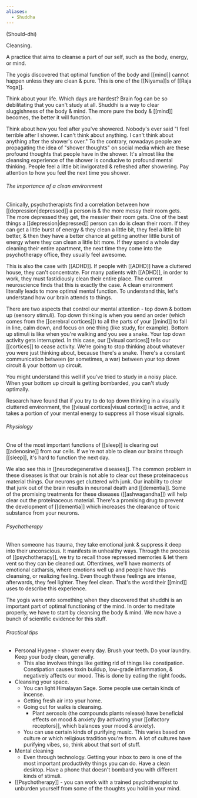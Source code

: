 ```yaml
---
aliases:
  - Shuddha
---
```

(Should-dhi)

Cleansing.

A practice that aims to cleanse a part of our self, such as the body, energy, or mind.

The yogis discovered that optimal function of the body and [[mind]] cannot happen unless they are clean & pure. This is one of the [[Niyama]]s of [[Raja Yoga]].

Think about your life. Which days are hardest? Brain fog can be so debilitating that you can't study at all. Shuddhi is a way to clear sluggishness of the body & mind. The more pure the body & [[mind]] becomes, the better it will function.

Think about how you feel after you've showered. Nobody's ever said "I feel terrible after I shower. I can't think about anything. I can't think about anything after the shower's over." To the contrary, nowadays people are propagating the idea of "shower thoughts" on social media which are these profound thoughts that people have in the shower. It's almost like the cleansing experience of the shower is conducive to profound mental thinking. People feel a little bit invigorated & refreshed after showering. Pay attention to how you feel the next time you shower.

###### The importance of a clean environment
Clinically, psychotherapists find a correlation between how [[depression|depressed]] a person is & the more messy their room gets. The more depressed they get, the messier their room gets. One of the best things a [[depression|depressed]] person can do is clean their room. If they can get a little burst of energy & they clean a little bit, they feel a little bit better, & then they have a better chance at getting another little burst of energy where they can clean a little bit more. If they spend a whole day cleaning their entire apartment, the next time they come into the psychotherapy office, they usually feel awesome.

This is also the case with [[ADHD]]. If people with [[ADHD]] have a cluttered house, they can't concentrate. For many patients with [[ADHD]], in order to work, they must fastidiously clean their entire place. The current neuroscience finds that this is exactly the case. A clean environment literally leads to more optimal mental function. To understand this, let's understand how our brain attends to things.

There are two aspects that control our mental attention - top down & bottom up (sensory stimuli).
Top down thinking is when you send an order (which comes from the [[cerebral cortices]]) to all the parts of your [[mind]] to fall in line, calm down, and focus on one thing (like study, for example).
Bottom up stimuli is like when you're walking and you see a snake. Your top down activity gets interrupted. In this case, our [[visual cortices]] tells our [[cortices]] to cease activity. We're going to stop thinking about whatever you were just thinking about, because there's a snake.
There's a constant communication between (or sometimes, a war) between your top down circuit & your bottom up circuit.

You might understand this well if you've tried to study in a noisy place. When your bottom up circuit is getting bombarded, you can't study optimally.

Research have found that if you try to do top down thinking in a visually cluttered environment, the [[visual cortices|visual cortex]] is active, and it takes a portion of your mental energy to suppress all those visual signals.

###### Physiology
One of the most important functions of [[sleep]] is clearing out [[adenosine]] from our cells. If we're not able to clean our brains through [[sleep]], it's hard to function the next day.

We also see this in [[neurodegenerative diseases]]. The common problem in these diseases is that our brain is not able to clear out these proteinaceous material things. Our neurons get cluttered with junk. Our inability to clear that junk out of the brain results in neuronal death and [[dementia]].
Some of the promising treatments for these diseases ([[ashwagandha]]) will help clear out the proteinaceous material. There's a promising drug to prevent the development of [[dementia]] which increases the clearance of toxic substance from your neurons.

###### Psychotherapy
When someone has trauma, they take emotional junk & suppress it deep into their unconscious. It manifests in unhealthy ways. Through the process of [[psychotherapy]], we try to recall those repressed memories & let them vent so they can be cleaned out. Oftentimes, we'll have moments of emotional catharsis, where emotions well up and people have this cleansing, or realizing feeling. Even though these feelings are intense, afterwards, they feel lighter. They feel clean. That's the word their [[mind]] uses to describe this experience.

The yogis were onto something when they discovered that shuddhi is an important part of optimal functioning of the mind. In order to meditate properly, we have to start by cleansing the body & mind. We now have a bunch of scientific evidence for this stuff.

###### Practical tips
- Personal Hygene - shower every day. Brush your teeth. Do your laundry. Keep your body clean, generally.
	- This also involves things like getting rid of things like constipation. Constipation causes toxin buildup, low-grade inflammation, & negatively affects our mood. This is done by eating the right foods.
- Cleansing your space.
	- You can light Himalayan Sage. Some people use certain kinds of incense.
	- Getting fresh air into your home.
	- Going out for walks is cleansing.
		- Plant aerosols (the compounds plants release) have beneficial effects on mood & anxiety (by activating your [[olfactory receptors]], which balances your mood & anxiety).
	- You can use certain kinds of purifying music. This varies based on culture or which religious tradition you're from. A lot of cultures have purifying vibes, so, think about that sort of stuff.
- Mental cleaning
	- Even through technology. Getting your inbox to zero is one of the most important productivity things you can do. Have a clean desktop. Have a phone that doesn't bombard you with different kinds of stimuli.
- [[Psychotherapy]] - you can work with a trained psychotherapist to unburden yourself from some of the thoughts you hold in your mind.